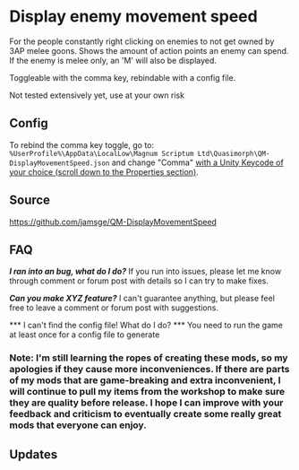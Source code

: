 # Display enemy movement speed

For the people constantly right clicking on enemies to not get owned by 3AP melee goons. 
Shows the amount of action points an enemy can spend. If the enemy is melee only, an 'M' will also be displayed.

Toggleable with the comma key, rebindable with a config file.

Not tested extensively yet, use at your own risk

## Config
To rebind the comma key toggle, go to:
`%UserProfile%\AppData\LocalLow\Magnum Scriptum Ltd\Quasimorph\QM-DisplayMovementSpeed.json`
and change "Comma" [with a Unity Keycode of your choice (scroll down to the Properties section)](https://docs.unity3d.com/ScriptReference/KeyCode.html).

## Source
https://github.com/jamsge/QM-DisplayMovementSpeed

## FAQ
***I ran into an bug, what do I do?***
If you run into issues, please let me know through comment or forum post with details so I can try to make fixes.

***Can you make XYZ feature?***
I can't guarantee anything, but please feel free to leave a comment or forum post with suggestions.

*** I can't find the config file! What do I do? ***
You need to run the game at least once for a config file to generate

### Note: I'm still learning the ropes of creating these mods, so my apologies if they cause more inconveniences. If there are parts of my mods that are game-breaking and extra inconvenient, I will continue to pull my items from the workshop to make sure they are quality before release. I hope I can improve with your feedback and criticism to eventually create some really great mods that everyone can enjoy.

## Updates